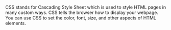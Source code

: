 CSS stands for Cascading Style Sheet which is used to style HTML pages in many custom ways.
CSS tells the browser how to display your webpage. You can use CSS to set the color, font, size, and other aspects of HTML elements.
